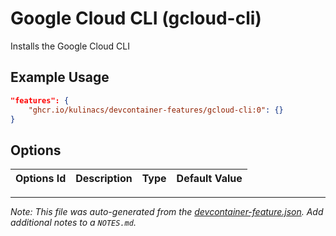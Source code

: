 
# Google Cloud CLI (gcloud-cli)

Installs the Google Cloud CLI

## Example Usage

```json
"features": {
    "ghcr.io/kulinacs/devcontainer-features/gcloud-cli:0": {}
}
```

## Options

| Options Id | Description | Type | Default Value |
|-----|-----|-----|-----|




---

_Note: This file was auto-generated from the [devcontainer-feature.json](https://github.com/kulinacs/devcontainer-features/blob/main/src/gcloud-cli/devcontainer-feature.json).  Add additional notes to a `NOTES.md`._

